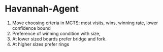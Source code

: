 # Havannah-Agent

1) Move choosing crteria in MCTS: most visits, wins, winning rate, lower confidence bound
2) Preference of winning condition with size, 
3) At lower sized boards prefer bridge and fork.
4) At higher sizes prefer rings

